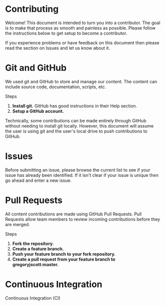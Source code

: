 # Contributing

Welcome! This document is intended to turn you into a contributor. The
goal is to make that process as smooth and painless as possible. Please
follow the instructions below to get setup to become a contributor.

If you experience problems or have feedback on this document then please
read the section on Issues and let us know about it.

# Git and GitHub

We used git and GitHub to store and manage our content. The content can
include source code, documentation, scripts, etc.

Steps
1. **Install git.** GitHub has good instructions in their Help section.
2. **Setup a GitHub account.**

Technically, some contributions can be made entirely through GitHub
without needing to install git locally. However, this document will
assume the user is using git and the user's local drive to push 
contributions to GitHub.

# Issues

Before submitting an issue, please browse the current list to see if your
issue has already been identified. If it isn't clear if your issue is
unique then go ahead and enter a new issue.

# Pull Requests

All content contributions are made using GitHub Pull Requests. Pull Requests 
allow team members to review incoming contributions before they are merged.

Steps
1. **Fork the repository**.
2. **Create a feature branch.**
3. **Push your feature branch to your fork repository.**
4. **Create a pull request from your feature branch to gregoryjscott:master.**

# Continuous Integration

Continuous Integration (CI) 

